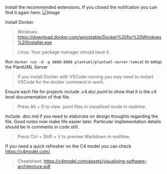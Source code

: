 Install the recommended extensions.  If you closed the notifcation you can find it again here:
![Image](https://i.imgur.com/Yu6CVPI.png)

Install Docker.
>Windows: https://download.docker.com/win/stable/Docker%20for%20Windows%20Installer.exe

>Linux: Your package manager should have it.

Run ```docker run -d -p 8888:8080 plantuml/plantuml-server:tomcat``` to setup the PlantUML Server

>If you install Docker with VSCode running you may need to restart VSCode for the docker command to work.

Ensure each file for projects include <file>.c4.doc.puml to show that it is the c4 level documentation of that file.

>Press Alt + D to view .puml files in visualized mode in realtime.


Include <file>.doc.md if you need to elaborate on design thoughts regarding the file.  Good notes now make life easier later.  Particular implementation details should be in comments in code still.

>Press Ctrl + Shift + V to preview Markdown in realtime.

If you need a quick refresher on the C4 model you can check https://c4model.com/.

>Cheatsheet: https://c4model.com/assets/visualising-software-architecture.pdf